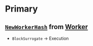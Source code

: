# Primary


<!--
The primary is responsible for creating vertices from worker hashes
and communicating these to the consensus as anchor block proposals.
The collection of all primary engines jointly create a "global" ᴅᴀɢ of headers,
in which learner-specific ᴅᴀɢs exists as sub-graphs.
-->

## [`NewWorkerHash`](primary/new-worker-hash.md) from [Worker](worker.md)


<!--
- [`HeaderCommitment`](primary/header-commitment.md) → Primary
  The primary commits to storing the data referenced by its header.
-->

<!--
- [`HeaderAnnoundement`](primary/header-announcement.md) → Primary
  A new vertex is announced and broadcast to primaries.
-->

- `BlockSurrogate` → Execution

<!--
## [`WorkerHashAvailable`](primary/worker-hash-available.md) from [Worker](worker.md)


- [`HeaderCommitment`](primary/header-commitment.md) → Primary
  The primary commits to storing the data referenced by a received header.

- [`AvailabilityCertified`](primary/availability-certificate.md) → Primary
  A new availability certificate for a header is broadcast to all primaries.

-->
<!--
## [`HeaderCommitment`](primary/header-commitment.md) from Primary


- [`AvailabilityCertificate`](primary/availability-certificate.md) → Primary
  A new availability certificate for a header is broadcast to all primaries.

- `IntegrityCertificate` → Primary
  A new learner-specific integrity certificate for a block header is sent to all primaries of the respective learner.
-->

<!--
- [`PotentialProposal`](../consensus/potential-proposal.md) → [Consensus](../consensus-v1.md)
  A new learner-specific block is sent to consensus ‼ after a [`RequestProposal`](primary/request-proposal.md) or [`PotentialProposal`](../consensus/potential-proposal.md).
-->

<!--
## `NewBlock` from Primary


- [`NewQuorums`](primary/new-quorums.md) → Primary
  A new learner-specific signed quorum is sent to all primaries of the respective learner.

- [`HeaderCommitment`](primary/header-commitment.md) → Primary
  A new header (using the new signed quorum) is announced and broadcast to primaries.

-->

<!--
## [`CheckProposal`](primary/check-proposal.md) from [Consensus](../consensus-v1.md)

- [`PotentialProposal`](../consensus/potential-proposal.md) → [Consensus](../consensus-v1.md)
  let [Consensus](../consensus-v1.md) know if this is a valid proposal (i.e. it's actually a header in the DAG), or if some conflicting header exists. This may require waiting until some [`HeaderCommitment`](primary/header-commitment.md) arrives.
-->
<!--
## [`RequestProposal`](primary/request-proposal.md) from [Consensus](../consensus-v1.md)

- [`PotentialProposal`](../consensus/potential-proposal.md) → [Consensus](../consensus-v1.md)
  Send [Consensus](../consensus-v1.md) a Header suitable to be committed as the next anchor block, if any are available. Otherwise, wait until one is available and then send it.
-->
